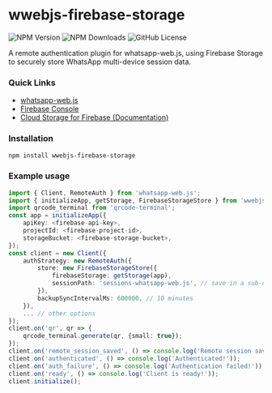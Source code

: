 # wwebjs-firebase-storage

![NPM Version](https://img.shields.io/npm/v/wwebjs-firebase-storage)
![NPM Downloads](https://img.shields.io/npm/dy/wwebjs-firebase-storage)
![GitHub License](https://img.shields.io/github/license/vedantmgoyal9/wwebjs-firebase-storage)

A remote authentication plugin for whatsapp-web.js, using Firebase Storage to securely store WhatsApp multi-device session data.

### Quick Links

- [whatsapp-web.js](https://github.com/pedroslopez/whatsapp-web.js)
- [Firebase Console](https://console.firebase.google.com)
- [Cloud Storage for Firebase (Documentation)](https://firebase.google.com/docs/storage)

### Installation

```bash
npm install wwebjs-firebase-storage
```

### Example usage

```typescript
import { Client, RemoteAuth } from 'whatsapp-web.js';
import { initializeApp, getStorage, FirebaseStorageStore } from 'wwebjs-firebase-storage';
import qrcode_terminal from 'qrcode-terminal';
const app = initializeApp({
    apiKey: <firebase-api-key>,
    projectId: <firebase-project-id>,
    storageBucket: <firebase-storage-bucket>,
});
const client = new Client({
    authStrategy: new RemoteAuth({
        store: new FirebaseStorageStore({
            firebaseStorage: getStorage(app),
            sessionPath: 'sessions-whatsapp-web.js', // save in a sub-directory
        }),
        backupSyncIntervalMs: 600000, // 10 minutes
    }),
    ... // other options
});
client.on('qr', qr => {
    qrcode_terminal.generate(qr, {small: true});
});
client.on('remote_session_saved', () => console.log('Remote session saved!'));
client.on('authenticated', () => console.log('Authenticated!'));
client.on('auth_failure', () => console.log('Authentication failed!'));
client.on('ready', () => console.log('Client is ready!'));
client.initialize();
```
